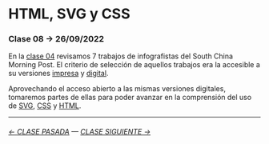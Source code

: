 # HTML, SVG y CSS

### Clase 08 → 26/09/2022

En la [clase 04](https://github.com/profesorfaco/dno075-2022-2/tree/main/clase-04) revisamos 7 trabajos de infografistas del South China Morning Post. El criterio de selección de aquellos trabajos era la accesible a su versiones [impresa](https://multimedia.scmp.com/culture/article/SCMP-printed-graphics-memory/) y [digital](https://www.scmp.com/infographic/).

Aprovechando el acceso abierto a las mismas versiones digitales, tomaremos partes de ellas para poder avanzar en la comprensión del uso de [SVG](https://developer.mozilla.org/es/docs/Web/SVG/Element), [CSS](https://developer.mozilla.org/es/docs/Learn/Getting_started_with_the_web/CSS_basics#entonces_%C2%BFqu%C3%A9_es_css_realmente) y [HTML](https://developer.mozilla.org/es/docs/Learn/HTML/Introduction_to_HTML/Getting_started#%C2%BFqu%C3%A9_es_el_html).

- - - - - - - - - - - - -


###### [← CLASE PASADA](https://github.com/profesorfaco/dno075-2022-2/tree/main/clase-06) — [CLASE SIGUIENTE →](https://github.com/profesorfaco/dno075-2022-2/tree/main/clase-09) 

